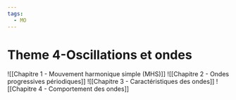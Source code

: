 ```yaml
---
tags:
  - MO
---
```

# Theme 4-Oscillations et ondes
![[Chapitre 1 - Mouvement harmonique simple (MHS)]]
![[Chapitre 2 - Ondes progressives périodiques]]
![[Chapitre 3 - Caractéristiques des ondes]]
![[Chapitre 4 - Comportement des ondes]]